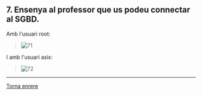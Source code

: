 ## 7. Ensenya al professor que us podeu connectar al SGBD.  
   
Amb l'usuari root:  
>![71](https://i.imgur.com/wyt6OsB.png)  

I amb l'usuari asix:
>![72](https://i.imgur.com/L7I2aee.png)  

***
[Torna enrere](https://github.com/Josep88/MP10UF2-A1)
